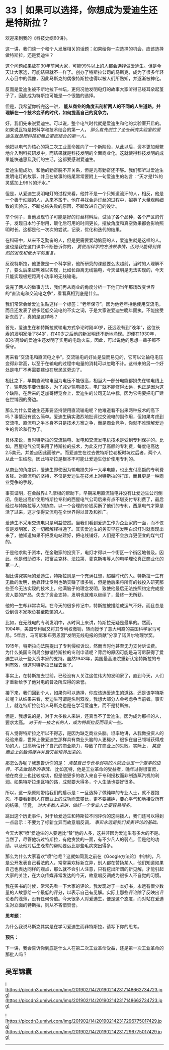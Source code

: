 # 33｜如果可以选择，你想成为爱迪生还是特斯拉？

欢迎来到我的《科技史纲60讲》。

这一讲，我们谈一个和个人发展相关的话题：如果给你一次选择的机会，应该选择做特斯拉，还是爱迪生？

这个问题如果放在30年前问大家，可能99%以上的人都会选择做爱迪生。但是今天让大家选，可能结果就不一样了。创办了特斯拉公司的马斯克，成为了很多年轻人心目中的偶像，因此马斯克的偶像特斯拉也得以被人们所熟知，并逐渐被神化。

反而是爱迪生被不断地拉下神坛，更何况他发明电灯的故事大家听得已经耳朵起茧子了，因此成为特斯拉可能是一个很酷的选择。

但是，我希望你听完这一讲， **能从商业的角度去剖析两人的不同的人生道路，并理解在一个技术变革的时代，如何提高自己的竞争力。**

好，我们先来说爱迪生。可以说，整个电气时代就是爱迪生和他的实验室开启的。如果说瓦特是把科学和技术结合的第一人， *那么首先创立了企业研究实验室的爱迪生就是把科技和商业紧密结合的第一人。*

他把以电气为核心的第二次工业革命推向了一个新阶段，从此以后，资本更加频繁地介入到科技研发中，而结果就是科技发明的全面商业化。这就使得科技发明的成果能快速惠及我们的生活，这都要感谢爱迪生。

爱迪生能成功，和他的勤奋脱不开关系，但是光有勤奋还不够。我们都听过爱迪生发明电灯的故事，并且在故事的结尾常常要附上一句爱迪生的名言：“天才是1%的灵感加上99%的汗水。”

但是，从爱迪生发明电灯的过程来看，他并不是一个只知道流汗的人，相反，他是一个善于动脑的人，从来不蛮干。他在寻找合适灯丝的过程中，招募了大量观察细致的实验员，不断总结失败的原因，不断改进自己的设计。

举个例子，当他发现竹子可能是好的灯丝材料后，试验了各个品种，各个产区的竹子，发现日本竹子耐用，碳化后可用的时间更长，摆放角度和真空效果都会影响照明时长。这都是他一次次的尝试，记录，优化和迭代的结果。

在科研中，从来不乏勤奋的人，但是更需要爱动脑筋的人，爱迪生就是这样的人。这也是我在这门课中不断告诉你的， *要使用科学的方法做事情，否则只能得到偶然的发现和低水平的重复。*

反观特斯拉，他更像是一个科学家，他所研究的课题要么太超前，当时的人理解不了，要么后来证明难以实现，比如长距离无线输电，今天证明是无法实现的，今天只能实现极短距离小功率的无线输电。

说完了两人的做事方法，我们再从商业的角度分析一下他们当年那场改变世界的“直流电和交流电之争”，看看真相到底是什么。

我们常常会给爱迪生贴这样一个标签：“老年保守”。因为他老年拒绝使用交流电，而且还发表了很多贬低交流电的不实之词，于是大家说爱迪生晚年固执，不能接受新东西了，真的是这样吗？

首先，爱迪生在和特斯拉就输电方式争论时刚40岁，还远没有到“晚年”，这位长寿的发明家活了84岁，在40岁之后他的新发明还不断地涌现。即便在1930年，83岁高龄的爱迪生还发明了实用的电动火车，因此，可以说他的思想一辈子都不保守。

再来看“交流电和直流电之争”。交流输电的好处是显而易见的，它可以让输电电压变得非常高，以至于在输电的过程中电量的消耗可以忽略不计。这带来的另一个好处是电厂不再需要建设在居民区旁边了。

相比之下，早期直流输电因为电压不能很高，相当大一部分电能都损失在输电线上了，输电效率要低很多，为了减少输电损失，电厂就不能修得太远，也正是因为这个缺陷，在后来的芝加哥博览会上，爱迪生的公司无法中标，因为它需要把电厂建在世博园的旁边。

那么为什么爱迪生还非要坚持使用直流输电呢？他难道看不出来两种技术的高下吗？事情没有这么简单。爱迪生确实激烈地批评过交流电的副作用，但如果考虑到交流电、直流电之争本身不只是技术方案之争，而是商业竞争，你就不难理解爱迪生的言论和行为了。

具体来说，当时特斯拉的交流输电、发电和交流发电机技术是受到专利保护的。比如，西屋电气公司采用了特斯拉的技术，为此支付了高额的专利费，每度电高达2.5美元，并差点因此而破产。而爱迪生在过去做特斯拉老板时坑过后者，两个人从此一生结怨，因此特斯拉是根本不可能让爱迪生低价使用专利的。

从商业的角度讲，爱迪生即使因为输电损失掉一大半电能，也比支付高额的专利费省钱。对直流电的坚持，不仅是爱迪生在技术上对特斯拉的打压，而且更是一种商业竞争的手段。

事实证明，在金融界J.P.摩根的帮助下，早期采用直流输电并没有让爱迪生公司倒闭，倒是出高价使用特斯拉专利的西屋电气公司后来有点不堪支付专利费了，最后经过与特斯拉等人的协商，以一个合理的价钱买断了他们的专利，西屋电气才算是活了过来，这才使得交流电在全世界得以普及和推广。

爱迪生不采用交流电只是利益使然。当我们看到爱迪生作为企业家的一面，而不仅仅是发明家，这一切都解释得通了。其实爱迪生的务实早在发明白炽灯时就表现出来了，他知道如果不把发电站建好，把电线铺好，人们是不会放弃更便宜的煤气灯的。

于是他求助于资本，在金融家的投资下，电灯才得以一个街区一个街区地普及。因此，他是借助资本，把富兰克林、法拉第、麦克斯韦等人的电学理论真正商业化的第一人。

相比讲究实际的爱迪生，特斯拉则是一个充满狂想，超越时代的人。特斯拉一生有无数的发明，他靠转让专利也确实赚了很多钱，但是他后来将所有的钱投入研究那些至今无法实现的技术上，他满脑子的理念发明，致使他最后无法按照约定完成投资人要的产品，失去了资金支持，发明也就难以继续了，最终一无所获。

他的一生却非常坎坷。在今天的很多传记中，特斯拉被描绘成运气不好，而且总是受到资本家欺负甚至欺骗的人。

比如，在无线电的专利发明中，从时间上来讲，特斯拉无疑是最早的。然而，1904年，美国专利局又将其专利权撤销，转而授予了意大利裔的美国科学家马可尼。5年后，马可尼和布劳恩因“发明无线电报的贡献”分享了诺贝尔物理学奖。

1915年，特斯拉向法院提出了专利侵权诉讼，然而当时他甚至无力支付诉讼费。为什么美国专利局会撤销特斯拉的专利申请呢？背后的原因可能是马可尼获得了爱迪生以及一些大资本家的支持。虽然1943年，美国最高法院重新认定特斯拉的专利有效，但这时特斯拉已经去世了。

事实上，在特斯拉去世前，已经没有人关注这位伟大的发明家了，直到今天，人们才重新给予了他对电的普及所应得的荣誉。

接下来，我们回到个人，如果你可以选择，你应该选爱迪生的道路，还是该学特斯拉呢？从结果来看，爱迪生可谓是名利双收，我想大部分人会考虑争当前者。事实上，就连特斯拉创始人马斯克也是在学习爱迪生，而不是特斯拉。

但是，我想说的是，对于大多数人来讲，还真当不了爱迪生，因为成为那样的人，要求太高。 *对于有一技之长的人，成为特斯拉反而现实一些。*

有人觉得特斯拉之所以不得志，是因为缺乏商业头脑。坦率地讲，从我做投资人的经验来看，世界上像爱迪生那样具有商业头脑的人更稀少，很多在自己领域获得成功的人，过高地估计了自己的商业能力，导致了在商业上的失败。实际上， *某些商业上的敏感度并非后天能培养出来的。*

那怎么办呢？我想告诉你的是： *清楚自己专长与弱项的人就会划定一个做事的边界，不去做越界的事情。* 比如瓦特，他是工业革命的受益者，晚年过得很富庶，他在商业上也比较成功，但是他更多的收入来自于专利授权而非制造蒸汽机的利润。如果特斯拉走瓦特的路，成就要大得多，个人生活也要好很多。

所以，这一条原则带给我们的启示是：一旦选择了做纯粹的专业人士，就不要抱怨，不要看到别人在商业上的成功而去攀比，更不要嫉妒，要心平气和地接受所有的结果。毕竟， *对大多数人来讲，做好一个专业人士要容易得多。*

跳出这个历史事件，对于给爱迪生和特斯拉不同评价的这两拨人，我们还可以得到一点启示：不要为了标新立异而故意唱反调， *事实永远是我们发表评论的基础。*

今天大家“喷”爱迪生的人要远比“赞”他的人多，这并非因为爱迪生有多大的不是。当然了，尽管他坑过特斯拉，有他贪婪的一面，有不少凡人的弱点，但是他的功绩，以及他对后生晚辈的帮助要远比那些毛病突出得多。

那么为什么大家喜欢“喷”他呢？这就如同我之前在《Google方法论》中讲的，凡是公开发表自己看法的人，常常喜欢标新立异，别人都在赞扬某人，他们知道如果自己也表达同样的观点，那么就不会引人注意，只有挖出所谓的新见解，才能引起大家的关注，在大众传媒非常发达的今天，故意唱反调成为很多人不自觉的习惯。

我在买书的时候，常常先看一下大家的评论。我发现对于一本好书，永远有很少数量的人故意给一个最低的评分，以表示自己有见解。实际上那些评论除了反映出评论者的浅薄，没有任何价值。今天很多人对爱迪生，便是这个态度，而对站在爱迪生对立面的特斯拉，则从不吝惜赞誉。

 **思考题：**

为什么我说马斯克其实是在学习爱迪生而非特斯拉，请写下你的思考。

 **预告：**

下一讲，我会告诉你到底是什么人在第二次工业革命受益，还是第一次工业革命的那批人吗？

## 吴军锦囊

![https://piccdn3.umiwi.com/img/201902/14/201902142317148662734723.jpg](https://piccdn3.umiwi.com/img/201902/14/201902142317148662734723.jpg)

![https://piccdn3.umiwi.com/img/201902/14/201902142317296775017429.jpg](https://piccdn3.umiwi.com/img/201902/14/201902142317296775017429.jpg)

---
